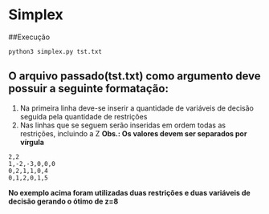 # Simplex
##Execução
```
python3 simplex.py tst.txt
```
## O arquivo passado(tst.txt) como argumento deve possuir a seguinte formatação:
1. Na primeira linha deve-se inserir a quantidade de variáveis de decisão seguida pela quantidade de restrições 
2. Nas linhas que se seguem serão inseridas em ordem todas as restrições, incluindo a Z
**Obs.: Os valores devem ser separados por vírgula**


```
2,2
1,-2,-3,0,0,0
0,2,1,1,0,4
0,1,2,0,1,5 
```

**No exemplo acima foram utilizadas duas restrições e duas variáveis de decisão gerando o ótimo de z=8** 